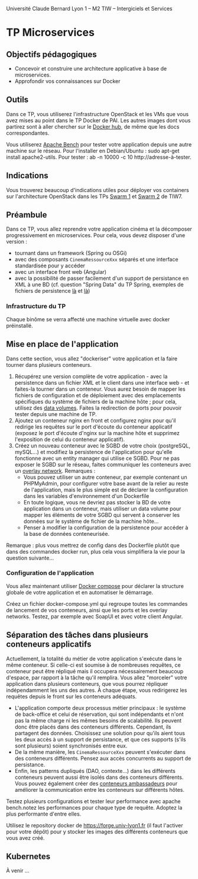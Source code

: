 Université Claude Bernard Lyon 1 – M2 TIW – Intergiciels et Services

# TP Microservices

## Objectifs pédagogiques

- Concevoir et construire une architecture applicative à base de microservices.
- Approfondir vos connaissances sur Docker

## Outils

Dans ce TP, vous utiliserez l'infrastructure OpenStack et les VMs que vous avez mises au point dans le TP Docker de PAI. Les autres images dont vous partirez sont à aller chercher sur le [Docker hub](https://hub.docker.com/), de même que les docs correspondantes.

Vous utiliserez [Apache Bench](http://httpd.apache.org/docs/2.2/programs/ab.html) pour tester votre application depuis une autre machine sur le réseau. Pour l'installer en Debian/Ubuntu : <span class="code">sudo apt-get install apache2-utils</span>. Pour tester : <span class="code">ab -n 10000 -c 10 http://adresse-à-tester</span>.

## Indications

Vous trouverez beaucoup d'indications utiles pour déployer vos containers sur l'architecture OpenStack dans les TPs [Swarm 1](http://perso.univ-lyon1.fr/fabien.rico/site/cloud:tp_swarm) et [Swarm 2](http://perso.univ-lyon1.fr/fabien.rico/site/cloud:tp_swarm2) de TIW7.

## Préambule

Dans ce TP, vous allez reprendre votre application cinéma et la décomposer progressivement en microservices. Pour cela, vous devez disposer d'une version :

*   tournant dans un framework (Spring ou OSGi)
*   avec des composants `CinemaRessourceXxx` séparés et une interface standardisée pour y accéder
*   avec un interface front web (Angular)
*   avec la possibilité de passer facilement d'un support de persistance en XML à une BD (cf. question "Spring Data" du TP Spring, exemples de fichiers de persistence [là](https://perso.liris.cnrs.fr/lionel.medini/enseignement/IS/Docker/persistence.xml) et [là](https://perso.liris.cnrs.fr/lionel.medini/enseignement/IS/Docker/persistence_ref_contexte.xml))

### Infrastructure du TP

Chaque binôme se verra affecté une machine virtuelle avec docker préinstallé.

## Mise en place de l'application

Dans cette section, vous allez "dockeriser" votre application et la faire tourner dans plusieurs conteneurs.

1.  Récupérez une version complète de votre application - avec la persistence dans un fichier XML et le client dans une interface web - et faites-la tourner dans un conteneur. Vous aurez besoin de mapper les fichiers de configuration et de déploiement avec des emplacements spécifiques du système de fichiers de la machine hôte ; pour cela, utilisez des [data volumes](https://docs.docker.com/userguide/dockervolumes/). Faites la redirection de ports pour pouvoir tester depuis une machine de TP.
2.  Ajoutez un conteneur nginx en front et configurez nginx pour qu'il redirige les requêtes sur le port d'écoute du conteneur applicatif (exposez le port d'écoute d'nginx sur la machine hôte et supprimez l'exposition de celui du conteneur applicatif).
3.  Créez un nouveau conteneur avec le SGBD de votre choix (postgreSQL, mySQL...) et modifiez la persistence de l'application pour qu'elle fonctionne avec un entity manager qui utilise ce SGBD. Pour ne pas exposer le SGBD sur le réseau, faites communiquer les conteneurs avec un [overlay network](https://docs.docker.com/network/overlay/). 
    Remarques :
    *   Vous pouvez utiliser un autre conteneur, par exemple contenant un PHPMyAdmin, pour configurer votre base avant de la relier au reste de l'application, mais le plus simple est de déclarer la configuration dans les variables d'environnement d'un <span class="code">Dockerfile</span>
    *   En toute logique, vous ne devriez pas stocker la BD de votre application dans un conteneur, mais utiliser un data volume pour mapper les éléments de votre SGBD qui servent à conserver les données sur le système de fichier de la machine hôte...
    *   Penser à modifier la configuration de la persistence pour accéder à la base de données conteneurisée.
    
Remarque : plus vous mettrez de config dans des <span class="code">Dockerfile</span> plutôt que dans des commandes <span class="code">docker run</span>, plus cela vous simplifiera la vie pour la question suivante...

### Configuration de l'application

Vous allez maintenant utiliser [Docker compose](https://docs.docker.com/compose/) pour déclarer la structure globale de votre application et en automatiser le démarrage. 

Créez un fichier <span class="code">docker-compose.yml</span> qui regroupe toutes les commandes de lancement de vos conteneurs, ainsi que les ports et les overlay networks. Testez, par exemple avec SoapUI et avec votre client Angular.

## Séparation des tâches dans plusieurs conteneurs applicatifs

Actuellement, la totalité du métier de votre application s'exécute dans le même conteneur. Si celle-ci est soumise à de nombreuses requêtes, ce conteneur peut être répliqué mais il occupera nécessairement beaucoup d'espace, par rapport à la tâche qu'il remplira. Vous allez "morceler" votre application dans plusieurs conteneurs, que vous pourrez répliquer indépendamment les uns des autres. &Agrave; chaque étape, vous redirigerez les requêtes depuis le front sur les conteneurs adéquats.

*   L'application comporte deux processus métier principaux : le système de back-office et celui de réservation, qui sont indépendants et n'ont pas la même charge ni les mêmes besoins de scalabilité. Ils peuvent donc être placés dans des conteneurs différents. Cependant, ils partagent des données. Choisissez une solution pour qu'ils aient tous les deux accès à un support de persistance, et que ces supports (s'ils sont plusieurs) soient synchronisés entre eux.
*   De la même manière, les `CinemaRessourceXxx` peuvent s'exécuter dans des conteneurs différents. Pensez aux accès concurrents au support de persistance.
*   Enfin, les patterns dupliqués (DAO, contexte...) dans les différents conteneurs peuvent aussi être isolés dans des conteneurs différents. Vous pouvez également créer des [conteneurs ambassadeurs](http://docs.docker.com/engine/articles/ambassador_pattern_linking/) pour améliorer la communication entre les conteneurs sur différents hôtes.
    
Testez plusieurs configurations et tester leur performance avec apache bench.notez les performances pour chaque type de requête. 
Adoptez la plus performante d'entre elles.

Utilisez le repository docker de https://forge.univ-lyon1.fr (il faut l'activer pour votre dépôt) pour y stocker les images des différents conteneurs que vous avez créé.

## Kubernetes

À venir ...

